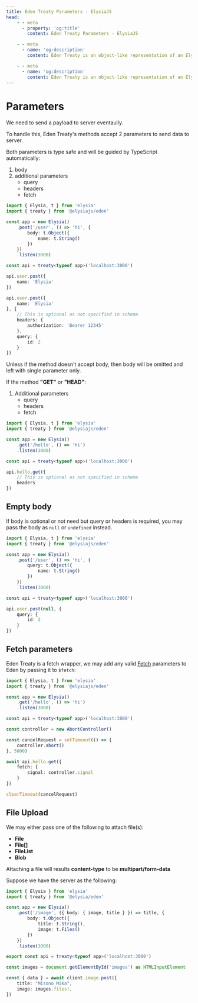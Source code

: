 ```yaml
---
title: Eden Treaty Parameters - ElysiaJS
head:
    - - meta
      - property: 'og:title'
        content: Eden Treaty Parameters - ElysiaJS

    - - meta
      - name: 'og:description'
        content: Eden Treaty is an object-like representation of an Elysia server, providing an end-to-end type safety, and a significantly improved developer experience. With Eden, we can fetch an API from Elysia server fully type-safe without code generation.

    - - meta
      - name: 'og:description'
        content: Eden Treaty is an object-like representation of an Elysia server, providing an end-to-end type safety, and a significantly improved developer experience. With Eden, we can fetch an API from Elysia server fully type-safe without code generation.
---
```


# Parameters

We need to send a payload to server eventaully.

To handle this, Eden Treaty's methods accept 2 parameters to send data to server.

Both parameters is type safe and will be guided by TypeScript automatically:

1. body
2. additional parameters
    - query
    - headers
    - fetch

```typescript
import { Elysia, t } from 'elysia'
import { treaty } from '@elysiajs/eden'

const app = new Elysia()
    .post('/user', () => 'hi', {
        body: t.Object({
            name: t.String()
        })
    })
    .listen(3000)

const api = treaty<typeof app>('localhost:3000')

api.user.post({
    name: 'Elysia'
})

api.user.post({
    name: 'Elysia'
}, {
    // This is optional as not specified in schema
    headers: {
        authorization: 'Bearer 12345'
    },
    query: {
        id: 2
    }
})
```

Unless if the method doesn't accept body, then body will be omitted and left with single parameter only.

If the method **"GET"** or **"HEAD"**:

1. Additional parameters
    -   query
    -   headers
    -   fetch

```typescript
import { Elysia, t } from 'elysia'
import { treaty } from '@elysiajs/eden'

const app = new Elysia()
    .get('/hello', () => 'hi')
    .listen(3000)

const api = treaty<typeof app>('localhost:3000')

api.hello.get({
    // This is optional as not specified in schema
    headers
})
```

## Empty body
If body is optional or not need but query or headers is required, you may pass the body as `null` or `undefined` instead.

```typescript
import { Elysia, t } from 'elysia'
import { treaty } from '@elysiajs/eden'

const app = new Elysia()
    .post('/user', () => 'hi', {
        query: t.Object({
            name: t.String()
        })
    })
    .listen(3000)

const api = treaty<typeof app>('localhost:3000')

api.user.post(null, {
    query: {
        id: 2
    }
})
```

## Fetch parameters

Eden Treaty is a fetch wrapper, we may add any valid [Fetch](https://developer.mozilla.org/en-US/docs/Web/API/Fetch_API/Using_Fetch) parameters to Eden by passing it to `$fetch`:

```typescript
import { Elysia, t } from 'elysia'
import { treaty } from '@elysiajs/eden'

const app = new Elysia()
    .get('/hello', () => 'hi')
    .listen(3000)

const api = treaty<typeof app>('localhost:3000')

const controller = new AbortController()

const cancelRequest = setTimeout(() => {
    controller.abort()
}, 5000)

await api.hello.get({
    fetch: {
        signal: controller.signal
    }
})

clearTimeout(cancelRequest)
```

## File Upload
We may either pass one of the following to attach file(s):
- **File**
- **File[]**
- **FileList**
- **Blob**

Attaching a file will results **content-type** to be **multipart/form-data**

Suppose we have the server as the following:
```typescript
import { Elysia } from 'elysia'
import { treaty } from '@elysia/eden'

const app = new Elysia()
    .post('/image', ({ body: { image, title } }) => title, {
        body: t.Object({
            title: t.String(),
            image: t.Files()
        })
    })
    .listen(3000)

export const api = treaty<typeof app>('localhost:3000')

const images = document.getElementById('images') as HTMLInputElement

const { data } = await client.image.post({
    title: "Misono Mika",
    image: images.files!,
})
```
